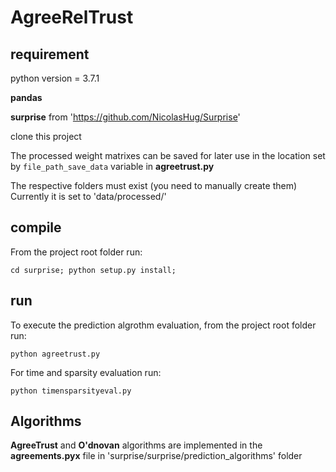 # AgreeRelTrust

## requirement

python version = 3.7.1

**pandas**

**surprise** from 'https://github.com/NicolasHug/Surprise'

clone this project

The processed weight matrixes can be saved for later use in the location set by
``file_path_save_data`` variable in **agreetrust.py**

The respective folders must exist (you need to manually create them)
Currently it is set to 'data/processed/'

## compile 
From the project root folder run:

``cd surprise; python setup.py install;`` 

## run
To execute the prediction algrothm evaluation, from the project root folder run:

``python agreetrust.py``

For time and sparsity evaluation run:

``python timensparsityeval.py``

## Algorithms
**AgreeTrust** and **O'dnovan** algorithms are implemented in the **agreements.pyx** file in 'surprise/surprise/prediction_algorithms' folder
